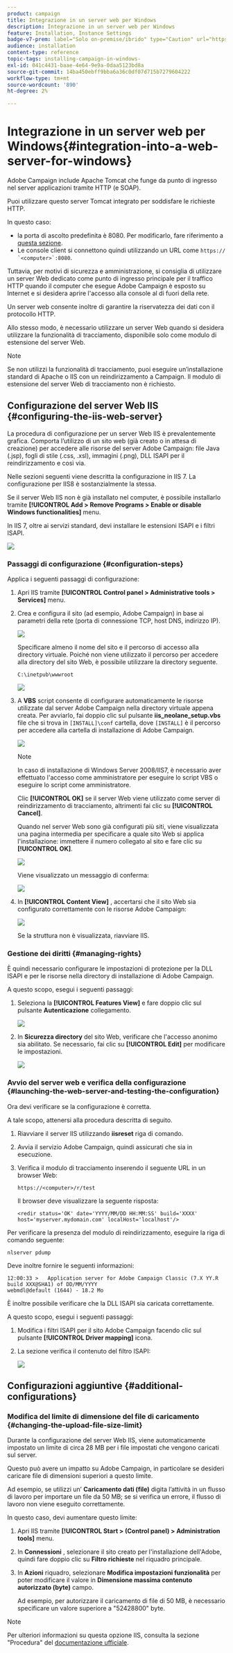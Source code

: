 ```yaml
---
product: campaign
title: Integrazione in un server web per Windows
description: Integrazione in un server web per Windows
feature: Installation, Instance Settings
badge-v7-prem: label="Solo on-premise/ibrido" type="Caution" url="https://experienceleague.adobe.com/docs/campaign-classic/using/installing-campaign-classic/architecture-and-hosting-models/hosting-models-lp/hosting-models.html?lang=it" tooltip="Applicabile solo alle distribuzioni on-premise e ibride"
audience: installation
content-type: reference
topic-tags: installing-campaign-in-windows-
exl-id: 041c4431-baae-4e64-9e9a-0daa5123bd8a
source-git-commit: 14ba450ebff9bba6a36c0df07d715b7279604222
workflow-type: tm+mt
source-wordcount: '890'
ht-degree: 2%

---
```


# Integrazione in un server web per Windows{#integration-into-a-web-server-for-windows}



Adobe Campaign include Apache Tomcat che funge da punto di ingresso nel server applicazioni tramite HTTP (e SOAP).

Puoi utilizzare questo server Tomcat integrato per soddisfare le richieste HTTP.

In questo caso:

* la porta di ascolto predefinita è 8080. Per modificarlo, fare riferimento a [questa sezione](../../installation/using/configure-tomcat.md).
* Le console client si connettono quindi utilizzando un URL come ```https:// `<computer>`:8080```.

Tuttavia, per motivi di sicurezza e amministrazione, si consiglia di utilizzare un server Web dedicato come punto di ingresso principale per il traffico HTTP quando il computer che esegue Adobe Campaign è esposto su Internet e si desidera aprire l&#39;accesso alla console al di fuori della rete.

Un server web consente inoltre di garantire la riservatezza dei dati con il protocollo HTTP.

Allo stesso modo, è necessario utilizzare un server Web quando si desidera utilizzare la funzionalità di tracciamento, disponibile solo come modulo di estensione del server Web.

>[!NOTE]
>
>Se non utilizzi la funzionalità di tracciamento, puoi eseguire un’installazione standard di Apache o IIS con un reindirizzamento a Campaign. Il modulo di estensione del server Web di tracciamento non è richiesto.

## Configurazione del server Web IIS {#configuring-the-iis-web-server}

La procedura di configurazione per un server Web IIS è prevalentemente grafica. Comporta l’utilizzo di un sito web (già creato o in attesa di creazione) per accedere alle risorse del server Adobe Campaign: file Java (.jsp), fogli di stile (.css, .xsl), immagini (.png), DLL ISAPI per il reindirizzamento e così via.

Nelle sezioni seguenti viene descritta la configurazione in IIS 7. La configurazione per IIS8 è sostanzialmente la stessa.

Se il server Web IIS non è già installato nel computer, è possibile installarlo tramite **[!UICONTROL Add > Remove Programs > Enable or disable Windows functionalities]** menu.

In IIS 7, oltre ai servizi standard, devi installare le estensioni ISAPI e i filtri ISAPI.

![](assets/s_ncs_install_iis7_isapi.png)

### Passaggi di configurazione {#configuration-steps}

Applica i seguenti passaggi di configurazione:

1. Apri IIS tramite **[!UICONTROL Control panel > Administrative tools > Services]** menu.
1. Crea e configura il sito (ad esempio, Adobe Campaign) in base ai parametri della rete (porta di connessione TCP, host DNS, indirizzo IP).

   ![](assets/s_ncs_install_iis7_add_site.png)

   Specificare almeno il nome del sito e il percorso di accesso alla directory virtuale. Poiché non viene utilizzato il percorso per accedere alla directory del sito Web, è possibile utilizzare la directory seguente.

   ```
   C:\inetpub\wwwroot
   ```

   ![](assets/s_ncs_install_iis7_parameters_step1.png)

1. A **VBS** script consente di configurare automaticamente le risorse utilizzate dal server Adobe Campaign nella directory virtuale appena creata. Per avviarlo, fai doppio clic sul pulsante **iis_neolane_setup.vbs** file che si trova in `[INSTALL]\conf` cartella, dove `[INSTALL]` è il percorso per accedere alla cartella di installazione di Adobe Campaign.

   ![](assets/s_ncs_install_iis7_parameters_step2.png)

   >[!NOTE]
   >
   >In caso di installazione di Windows Server 2008/IIS7, è necessario aver effettuato l&#39;accesso come amministratore per eseguire lo script VBS o eseguire lo script come amministratore.

   Clic **[!UICONTROL OK]** se il server Web viene utilizzato come server di reindirizzamento di tracciamento, altrimenti fai clic su **[!UICONTROL Cancel]**.

   Quando nel server Web sono già configurati più siti, viene visualizzata una pagina intermedia per specificare a quale sito Web si applica l&#39;installazione: immettere il numero collegato al sito e fare clic su **[!UICONTROL OK]**.

   ![](assets/s_ncs_install_iis7_parameters_step3.png)

   Viene visualizzato un messaggio di conferma:

   ![](assets/s_ncs_install_iis7_parameters_step7.png)

1. In **[!UICONTROL Content View]** , accertarsi che il sito Web sia configurato correttamente con le risorse Adobe Campaign:

   ![](assets/s_ncs_install_iis7_parameters_step6.png)

   Se la struttura non è visualizzata, riavviare IIS.

### Gestione dei diritti {#managing-rights}

È quindi necessario configurare le impostazioni di protezione per la DLL ISAPI e per le risorse nella directory di installazione di Adobe Campaign.

A questo scopo, esegui i seguenti passaggi:

1. Seleziona la **[!UICONTROL Features View]** e fare doppio clic sul pulsante **Autenticazione** collegamento.

   ![](assets/s_ncs_install_iis7_parameters_step8.png)

1. In **Sicurezza directory** del sito Web, verificare che l&#39;accesso anonimo sia abilitato. Se necessario, fai clic su **[!UICONTROL Edit]** per modificare le impostazioni.

   ![](assets/s_ncs_install_iis7_parameters_step9.png)

### Avvio del server web e verifica della configurazione {#launching-the-web-server-and-testing-the-configuration}

Ora devi verificare se la configurazione è corretta.

A tale scopo, attenersi alla procedura descritta di seguito.

1. Riavviare il server IIS utilizzando **iisreset** riga di comando.

1. Avvia il servizio Adobe Campaign, quindi assicurati che sia in esecuzione.

1. Verifica il modulo di tracciamento inserendo il seguente URL in un browser Web:

   ```
   https://<computer>/r/test
   ```

   Il browser deve visualizzare la seguente risposta:

   ```
   <redir status='OK' date='YYYY/MM/DD HH:MM:SS' build='XXXX' host='myserver.mydomain.com' localHost='localhost'/>
   ```

Per verificare la presenza del modulo di reindirizzamento, eseguire la riga di comando seguente:

```
nlserver pdump
```

Deve inoltre fornire le seguenti informazioni:

```
12:00:33 >   Application server for Adobe Campaign Classic (7.X YY.R build XXX@SHA1) of DD/MM/YYYY
webmdl@default (1644) - 18.2 Mo
```

È inoltre possibile verificare che la DLL ISAPI sia caricata correttamente.

A questo scopo, esegui i seguenti passaggi:

1. Modifica i filtri ISAPI per il sito Adobe Campaign facendo clic sul pulsante **[!UICONTROL Driver mapping]** icona.
1. La sezione verifica il contenuto del filtro ISAPI:

   ![](assets/s_ncs_install_iis7_parameters_step11.png)

## Configurazioni aggiuntive {#additional-configurations}

### Modifica del limite di dimensione del file di caricamento {#changing-the-upload-file-size-limit}

Durante la configurazione del server Web IIS, viene automaticamente impostato un limite di circa 28 MB per i file impostati che vengono caricati sul server.

Questo può avere un impatto su Adobe Campaign, in particolare se desideri caricare file di dimensioni superiori a questo limite.

Ad esempio, se utilizzi un’ **Caricamento dati (file)** digita l’attività in un flusso di lavoro per importare un file da 50 MB; se si verifica un errore, il flusso di lavoro non viene eseguito correttamente.

In questo caso, devi aumentare questo limite:

1. Apri IIS tramite **[!UICONTROL Start > (Control panel) > Administration tools]** menu.
1. In **Connessioni** , selezionare il sito creato per l&#39;installazione dell&#39;Adobe, quindi fare doppio clic su **Filtro richieste** nel riquadro principale.
1. In **Azioni** riquadro, selezionare **Modifica impostazioni funzionalità** per poter modificare il valore in **Dimensione massima contenuto autorizzato (byte)** campo.

   Ad esempio, per autorizzare il caricamento di file di 50 MB, è necessario specificare un valore superiore a &quot;52428800&quot; byte.

>[!NOTE]
>
>Per ulteriori informazioni su questa opzione IIS, consulta la sezione &quot;Procedura&quot; del [documentazione ufficiale](https://www.iis.net/configreference/system.webserver/security/requestfiltering/requestlimits).

